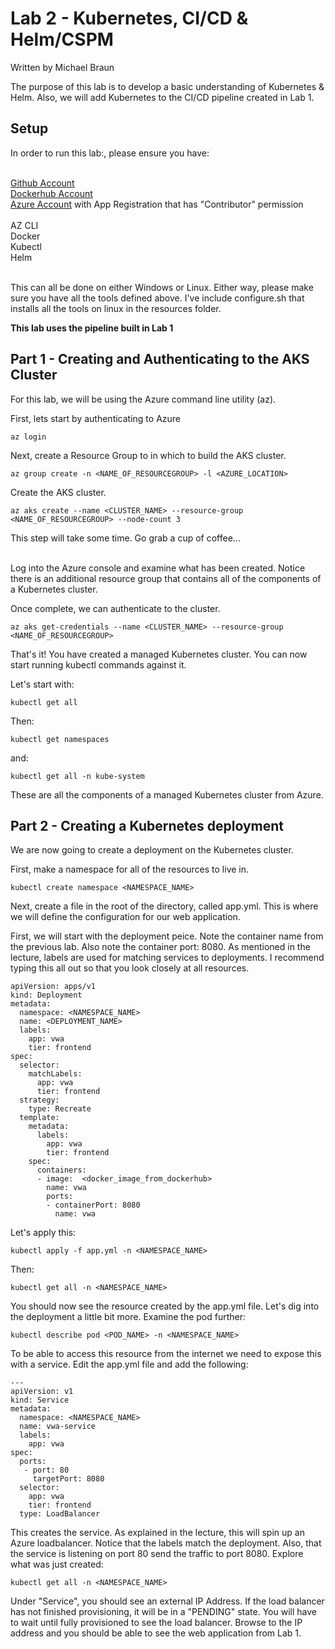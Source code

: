 # Lab 2 - Kubernetes, CI/CD & Helm/CSPM
Written by Michael Braun

The purpose of this lab is to develop a basic understanding of Kubernetes & Helm. Also, we will add Kubernetes to the CI/CD pipeline created in Lab 1.


## Setup

In order to run this lab:, please ensure you have:<br><br>

[Github Account](https://github.com)<br>
[Dockerhub Account](https://dockerhub.com) <br>
[Azure Account](https://portal.azure.com) with App Registration that has "Contributor" permission<br>
<br>
AZ CLI<br>
Docker<br>
Kubectl<br>
Helm<br>
<br>

This can all be done on either Windows or Linux. Either way, please make sure you have all the tools defined above. I've include configure.sh that installs all the tools on linux in the resources folder.

<b> This lab uses the pipeline built in Lab 1 </b>

## Part 1 - Creating and Authenticating to the AKS Cluster

For this lab, we will be using the Azure command line utility (az).<br>

First, lets start by authenticating to Azure

```
az login
```

Next, create a Resource Group to in which to build the AKS cluster. 

```
az group create -n <NAME_OF_RESOURCEGROUP> -l <AZURE_LOCATION>
```

Create the AKS cluster. 

```
az aks create --name <CLUSTER_NAME> --resource-group <NAME_OF_RESOURCEGROUP> --node-count 3 
``` 
This step will take some time. Go grab a cup of coffee...<br><br>

Log into the Azure console and examine what has been created. Notice there is an additional resource group that contains all of the components of a Kubernetes cluster.

Once complete, we can authenticate to the cluster. 

```
az aks get-credentials --name <CLUSTER_NAME> --resource-group <NAME_OF_RESOURCEGROUP>
```

That's it! You have created a managed Kubernetes cluster. You can now start running kubectl commands against it.<br>

Let's start with:

```
kubectl get all
```

Then:

```
kubectl get namespaces
```

and:

```
kubectl get all -n kube-system
```

These are all the components of a managed Kubernetes cluster from Azure.


## Part 2 - Creating a Kubernetes deployment

We are now going to create a deployment on the Kubernetes cluster.<br>

First, make a namespace for all of the resources to live in.

```
kubectl create namespace <NAMESPACE_NAME>
```

Next, create a file in the root of the directory, called app.yml. This is where we will define the configuration for our web application. <br>

First, we will start with the deployment peice. Note the container name from the previous lab. Also note the container port: 8080. As mentioned in the lecture, labels are used for matching services to deployments. I recommend typing this all out so that you look closely at all resources.

```
apiVersion: apps/v1
kind: Deployment
metadata:
  namespace: <NAMESPACE_NAME>
  name: <DEPLOYMENT_NAME>
  labels:
    app: vwa
    tier: frontend
spec:
  selector: 
    matchLabels:
      app: vwa
      tier: frontend
  strategy: 
    type: Recreate
  template:
    metadata:
      labels: 
        app: vwa
        tier: frontend
    spec:
      containers:
      - image:  <docker_image_from_dockerhub>
        name: vwa
        ports:
        - containerPort: 8080
          name: vwa
```

Let's apply this:

```
kubectl apply -f app.yml -n <NAMESPACE_NAME>
```

Then:

```
kubectl get all -n <NAMESPACE_NAME>
```
You should now see the resource created by the app.yml file. Let's dig into the deployment a little bit more. Examine the pod further:

```
kubectl describe pod <POD_NAME> -n <NAMESPACE_NAME>
```

To be able to access this resource from the internet we need to expose this with a service. Edit the app.yml file and add the following:

```
---
apiVersion: v1
kind: Service
metadata:
  namespace: <NAMESPACE_NAME>
  name: vwa-service
  labels:
    app: vwa
spec: 
  ports:
   - port: 80
     targetPort: 8080
  selector:
    app: vwa
    tier: frontend
  type: LoadBalancer
  ```
  
This creates the service. As explained in the lecture, this will spin up an Azure loadbalancer. Notice that the labels match the deployment. Also, that the service is listening on port 80 send the traffic to port 8080. Explore what was just created:

```
kubectl get all -n <NAMESPACE_NAME>
```

Under "Service", you should see an external IP Address. If the load balancer has not finished provisioning, it will be in a "PENDING" state. You will have to wait until fully provisioned to see the load balancer. Browse to the IP address and you should be able to see the web application from Lab 1.

## 